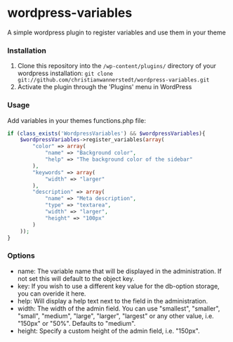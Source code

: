 wordpress-variables
===================

A simple wordpress plugin to register variables and use them in your theme


### Installation

1. Clone this repository into the `/wp-content/plugins/` directory of your wordpress installation:
```git clone git://github.com/christianwannerstedt/wordpress-variables.git```
2. Activate the plugin through the 'Plugins' menu in WordPress


### Usage

Add variables in your themes functions.php file:
```php
if (class_exists('WordpressVariables') && $wordpressVariables){
	$wordpressVariables->register_variables(array(
		"color" => array(
			"name" => "Background color",
			"help" => "The background color of the sidebar"
		),
		"keywords" => array(
			"width" => "larger"
		),
		"description" => array(
			"name" => "Meta description",
			"type" => "textarea",
			"width" => "larger",
			"height" => "100px"
		)
	));
}
```


### Options
- name: The variable name that will be displayed in the administration. If not set this will default to the object key.
- key: If you wish to use a different key value for the db-option storage, you can overide it here.
- help: Will display a help text next to the field in the administration.
- width: The width of the admin field. You can use "smallest", "smaller", "small", "medium", "large", "larger", "largest" or any other value, i.e. "150px" or "50%". Defaults to "medium".
- height: Specify a custom height of the admin field, i.e. "150px".